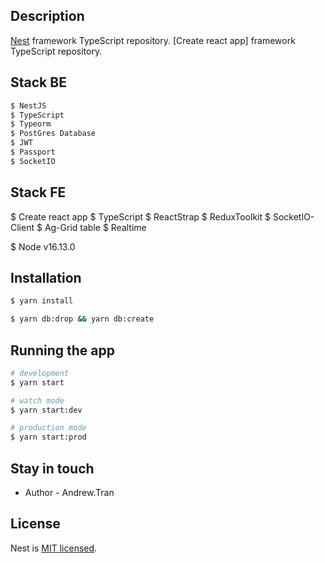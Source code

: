 ## Description

[Nest](https://github.com/nestjs/nest) framework TypeScript repository.
[Create react app] framework TypeScript repository.

## Stack BE

```bash
$ NestJS
$ TypeScript
$ Typeorm
$ PostGres Database
$ JWT
$ Passport
$ SocketIO
```
## Stack FE
$ Create react app
$ TypeScript
$ ReactStrap
$ ReduxToolkit
$ SocketIO-Client
$ Ag-Grid table
$ Realtime

$ Node v16.13.0


## Installation

```bash
$ yarn install

$ yarn db:drop && yarn db:create

```

## Running the app

```bash
# development
$ yarn start

# watch mode
$ yarn start:dev

# production mode
$ yarn start:prod
```

## Stay in touch

- Author - Andrew.Tran

## License

Nest is [MIT licensed](LICENSE).
